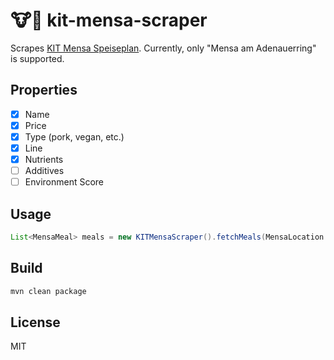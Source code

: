 # 🐮🌱 kit-mensa-scraper

Scrapes [KIT Mensa Speiseplan](https://www.sw-ka.de/en/hochschulgastronomie/speiseplan). Currently, only "Mensa am Adenauerring" is supported.

## Properties

* [x] Name
* [x] Price
* [x] Type (pork, vegan, etc.)
* [x] Line
* [x] Nutrients
* [ ] Additives
* [ ] Environment Score

## Usage

```java
List<MensaMeal> meals = new KITMensaScraper().fetchMeals(MensaLocation.ADENAUERRING, LocalDate.now());
```

## Build

```bash
mvn clean package
```

## License

MIT